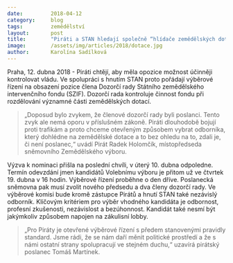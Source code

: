 ```yaml
---
date:         2018-04-12
category:     blog
tags:         zemědělství
layout:       post
title:        "Piráti a STAN hledají společně “hlídače zemědělských dotací” "
image:        /assets/img/articles/2018/dotace.jpg
author:       Karolína Sadílková
---
```


Praha, 12. dubna 2018 - Piráti chtějí, aby měla opozice možnost účinněji kontrolovat vládu. Ve spolupráci s hnutím STAN proto pořádají výběrové řízení na obsazení pozice člena Dozorčí rady Státního zemědělského intervenčního fondu (SZIF). Dozorčí rada kontroluje činnost fondu při rozdělování významné části zemědělských dotací. 

> „Doposud bylo zvykem, že členové dozorčí rady byli poslanci. Tento zvyk ale nemá oporu v příslušném zákoně. Piráti dlouhodobě bojují proti trafikám a proto chceme otevřeným způsobem vybrat odborníka, který dohlédne na zemědělské dotace a to bez ohledu na to, zdali je, či není poslanec,“ uvádí Pirát Radek Holomčík, místopředseda sněmovního Zemědělského výboru. 

Výzva k nominaci přišla na poslední chvíli, v úterý 10. dubna odpoledne. Termín odevzdání jmen kandidátů Volebnímu výboru je přitom už ve čtvrtek 19. dubna v 16 hodin. Výběrové řízení proběhne o den dříve. Poslanecká sněmovna pak musí zvolit nového předsedu a dva členy dozorčí rady. Ve výběrové komisi bude kromě zástupce Pirátů a hnutí STAN také nezávislý odborník. Klíčovým kritériem pro výběr vhodného kandidáta je odbornost, profesní zkušenosti, nezávislost a bezúhonnost. Kandidát také nesmí být jakýmkoliv způsobem napojen na zákulisní lobby. 

> „Pro Piráty je otevřené výběrové řízení s předem stanovenými pravidly standard. Jsme rádi, že se nám daří měnit politické prostředí a že s námi ostatní strany spolupracují ve stejném duchu,“ uzavírá pirátský poslanec Tomáš Martínek. 
